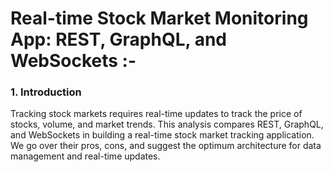 <h1> Real-time Stock Market Monitoring App: REST, GraphQL, and WebSockets :- </h1>
<p></p>
<h3>1. Introduction</h3>

<p>Tracking stock markets requires real-time updates to track the price of stocks, volume, and market trends. This analysis compares REST, GraphQL, and WebSockets in building a real-time stock market tracking application. We go over their pros, cons, and suggest the optimum architecture for data management and real-time updates.</p>
